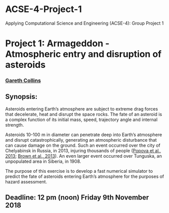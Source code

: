 # ACSE-4-Project-1
Applying Computational Science and Engineering (ACSE-4): Group Project 1

# Project 1: Armageddon - Atmospheric entry and disruption of asteroids

### [Gareth Collins](http://www.imperial.ac.uk/people/g.collins)

## Synopsis:

Asteroids entering Earth’s atmosphere are subject to extreme drag forces that decelerate, heat and disrupt the space rocks. The fate of an asteroid is a complex function of its initial mass, speed, trajectory angle and internal strength. 

Asteroids 10-100 m in diameter can penetrate deep into Earth’s atmosphere and disrupt catastrophically, generating an atmospheric disturbance that can cause damage on the ground. Such an event occurred over the city of Chelyabinsk in Russia, in 2013, injuring thousands of people ([Popova et al., 2013](http://doi.org/10.1126/science.1242642); [Brown et al., 2013](http://doi.org/10.1038/nature12741)). An even larger event occurred over Tunguska, an unpopulated area in Siberia, in 1908. 

The purpose of this exercise is to develop a fast numerical simulator to predict the fate of asteroids entering Earth’s atmosphere for the purposes of hazard assessment.

## Deadline: 12 pm (noon) Friday 9th November 2018
